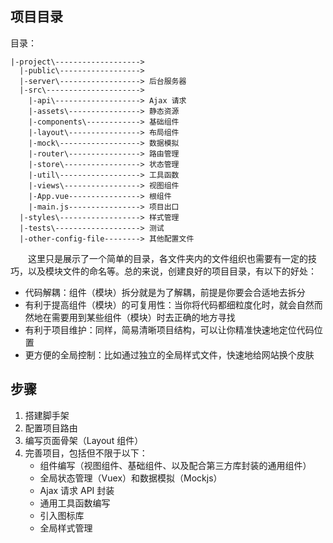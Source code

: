 ## 项目目录

目录：
```
|-project\------------------->
  |-public\------------------>
  |-server\------------------> 后台服务器
  |-src\--------------------->
    |-api\-------------------> Ajax 请求
    |-assets\----------------> 静态资源
    |-components\------------> 基础组件
    |-layout\----------------> 布局组件
    |-mock\------------------> 数据模拟
    |-router\----------------> 路由管理
    |-store\-----------------> 状态管理
    |-util\------------------> 工具函数
    |-views\-----------------> 视图组件
    |-App.vue----------------> 根组件
    |-main.js----------------> 项目出口
  |-styles\------------------> 样式管理
  |-tests\-------------------> 测试
  |-other-config-file--------> 其他配置文件
```

&emsp;&emsp;这里只是展示了一个简单的目录，各文件夹内的文件组织也需要有一定的技巧，以及模块文件的命名等。总的来说，创建良好的项目目录，有以下的好处：
+ 代码解耦：组件（模块）拆分就是为了解耦，前提是你要会合适地去拆分
+ 有利于提高组件（模块）的可复用性：当你将代码都细粒度化时，就会自然而然地在需要用到某些组件（模块）时去正确的地方寻找
+ 有利于项目维护：同样，简易清晰项目结构，可以让你精准快速地定位代码位置
+ 更方便的全局控制：比如通过独立的全局样式文件，快速地给网站换个皮肤


## 步骤

1. 搭建脚手架
2. 配置项目路由
3. 编写页面骨架（Layout 组件）
4. 完善项目，包括但不限于以下：
    + 组件编写（视图组件、基础组件、以及配合第三方库封装的通用组件）
    + 全局状态管理（Vuex）和数据模拟（Mockjs）
    + Ajax 请求 API 封装
    + 通用工具函数编写
    + 引入图标库
    + 全局样式管理
